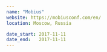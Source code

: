 ```yaml
---
name: "Mobius"
website: https://mobiusconf.com/en/
location: Moscow, Russia

date_start: 2017-11-11
date_end:   2017-11-11
---
```

